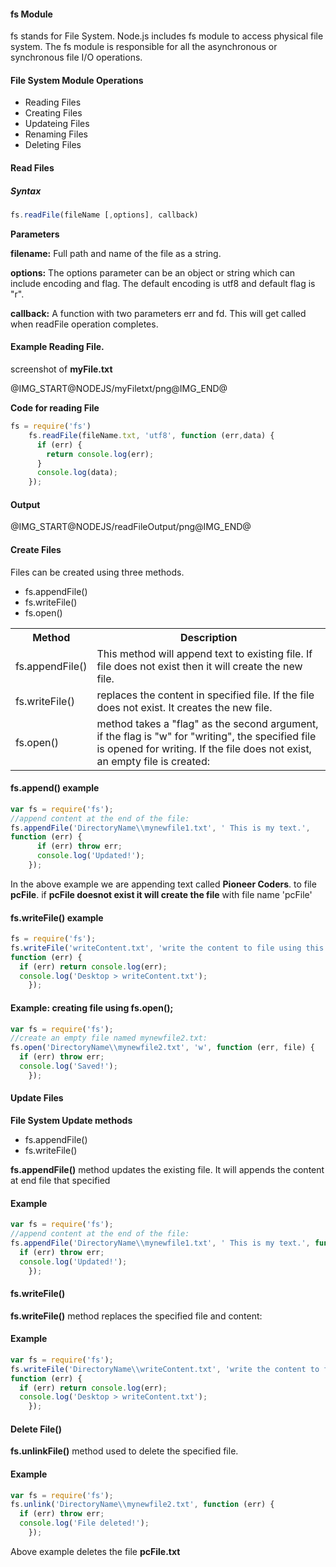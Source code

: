<h4>fs Module</h4>
<p>fs stands for File System. Node.js includes fs module to access physical file system. The fs module is responsible for all the asynchronous or synchronous file I/O operations.</p>
<h4>File System Module Operations</h4>
<ul>
	<li>Reading Files</li>
	<li>Creating Files</li>
	<li>Updateing Files</li>
	<li>Renaming Files</li>
	<li>Deleting Files</li>
</ul>
<h4>Read Files</h4>
<h5>Syntax</h5>

```javascript
fs.readFile(fileName [,options], callback)
```

<p><b>Parameters</b></p>
<p><b>filename:</b> Full path and name of the file as a string.</p>
<p><b>options:</b> The options parameter can be an object or string which can include encoding and flag. The default encoding is utf8 and default flag is "r".</p>
<p><b>callback:</b> A function with two parameters err and fd. This will get called when readFile operation completes.</p>
<h4>Example Reading File.</h4>
<p>screenshot of <b>myFile.txt</b></p>
<p>@IMG_START@NODEJS/myFiletxt/png@IMG_END@</p>
<p><b>Code for reading File</b></p>

```javascript
fs = require('fs')
    fs.readFile(fileName.txt, 'utf8', function (err,data) {
      if (err) {
        return console.log(err);
      }
      console.log(data);
    });
```

<h4>Output</h4>
<p>@IMG_START@NODEJS/readFileOutput/png@IMG_END@</p>
<h4>Create Files</h4>
<p>Files can be created using three methods.</p>
<ul>
	<li>fs.appendFile()</li>
	<li>fs.writeFile()</li>
	<li>fs.open()</li>
</ul>
<table class="pc-table">
	<tr>
		<th>Method</th>
		<th>Description</th>
	</tr>
	<tr>
		<td>fs.appendFile()</td>
		<td>This method will append text to existing file. If file does not exist then it will create the new file.</td>
	</tr>
	<tr>
		<td>fs.writeFile()</td>
		<td>replaces the content in specified file. If the file does not exist. It creates the new file.</td>
	</tr>
	<tr>
		<td>fs.open()</td>
		<td> method takes a "flag" as the second argument, if the flag is "w" for "writing", the specified file is opened for writing. If the file does not exist, an empty file is created:</td>
	</tr>
</table>
<h4>fs.append() example</h4>

```javascript
var fs = require('fs');
//append content at the end of the file:
fs.appendFile('DirectoryName\\mynewfile1.txt', ' This is my text.',
function (err) {
	  if (err) throw err;
	  console.log('Updated!');
	});
```

<p>In the above example  we are appending text called <b>Pioneer Coders</b>. to file <b>pcFile</b>. if <b>pcFile doesnot exist it will create the file</b> with file name 'pcFile'</p>
<h4>fs.writeFile() example</h4>

```javascript
fs = require('fs');
fs.writeFile('writeContent.txt', 'write the content to file using this function',
function (err) {
  if (err) return console.log(err);
  console.log('Desktop > writeContent.txt');
	});
```

<h4>Example: creating file using fs.open();</h4>

```javascript
var fs = require('fs');
//create an empty file named mynewfile2.txt:
fs.open('DirectoryName\\mynewfile2.txt', 'w', function (err, file) {
  if (err) throw err;
  console.log('Saved!');
	});
```

<h4>Update Files</h4>
<p><b>File System Update methods</b></p>
<ul>
	<li>fs.appendFile()</li>
	<li>fs.writeFile()</li>
</ul>
<p><b>fs.appendFile()</b> method updates the existing file. It will appends the content at end file that specified</p>
<h4>Example</h4>

```javascript
var fs = require('fs');
//append content at the end of the file:
fs.appendFile('DirectoryName\\mynewfile1.txt', ' This is my text.', function (err) {
  if (err) throw err;
  console.log('Updated!');
	});
```

<h4>fs.writeFile()</h4>
<p><b>fs.writeFile()</b> method replaces the specified file and content:</p>
<h4>Example</h4>

```javascript
var fs = require('fs');
fs.writeFile('DirectoryName\\writeContent.txt', 'write the content to file using this function', 
function (err) {
  if (err) return console.log(err);
  console.log('Desktop > writeContent.txt');
	});
```

<h4>Delete File()</h4>
<p><b>fs.unlinkFile()</b> method used to delete the specified file.</p>
<h4>Example</h4>

```javascript
var fs = require('fs');
fs.unlink('DirectoryName\\mynewfile2.txt', function (err) {
  if (err) throw err;
  console.log('File deleted!');
	});
```

<p>Above example deletes the file <b>pcFile.txt</b>
